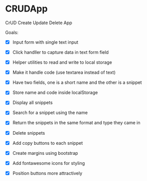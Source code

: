 # CRUDApp
CrUD Create Update Delete App

Goals:

- [x] Input form with single text input
- [x] Click handller to capture data in text form field
- [x] Helper utilities to read and write to local storage

- [x] Make it handle code (use textarea instead of text)
- [x] Have two fields, one is a short name and the other is a snippet
- [x] Store name and code inside localStorage
- [x] Display all snippets
- [x] Search for a snippet using the name
- [x] Return the snippets in the same format and type they came in
- [x] Delete snippets
- [x] Add copy buttons to each snippet 

- [x] Create margins using bootstrap
- [x] Add fontawesome icons for styling
- [x] Position buttons more attractively